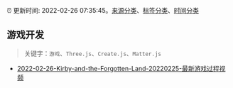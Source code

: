 :alarm_clock: 更新时间: 2022-02-26 07:35:45。[来源分类](../README.md)、[标签分类](../TAGS.md)、[时间分类](../TIMELINE.md)

## 游戏开发


> 关键字：`游戏`、`Three.js`、`Create.js`、`Matter.js`



- [2022-02-26-Kirby-and-the-Forgotten-Land-20220225-最新游戏过程视频](https://www.v2ex.com/t/836566) 